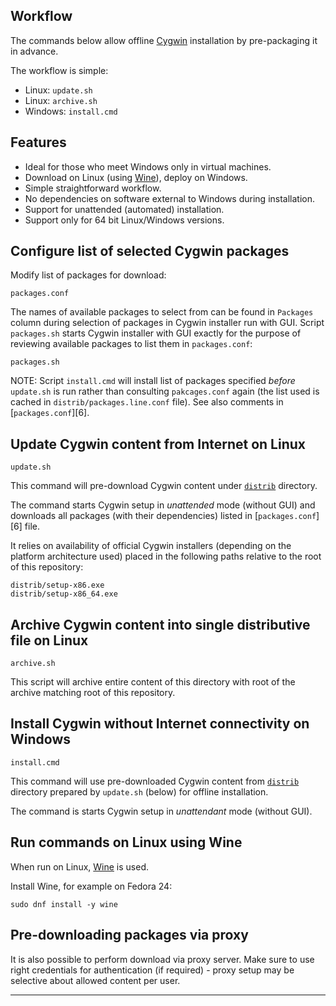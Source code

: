 
## Workflow ##

The commands below allow
offline [Cygwin][1] installation
by pre-packaging it in advance.

The workflow is simple:

*   Linux: `update.sh`
*   Linux: `archive.sh`
*   Windows: `install.cmd`

## Features ##

*   Ideal for those who meet Windows only in virtual machines.
*   Download on Linux (using [Wine][3]), deploy on Windows.
*   Simple straightforward workflow.
*   No dependencies on software external to Windows during installation.
*   Support for unattended (automated) installation.
*   Support only for 64 bit Linux/Windows versions.

## Configure list of selected Cygwin packages ##

Modify list of packages for download:

```
packages.conf
```

The names of available packages to select from can be found in `Packages`
column during selection of packages in Cygwin installer run with GUI.
Script `packages.sh` starts Cygwin installer with GUI exactly for
the purpose of reviewing available packages to list them in `packages.conf`:

```
packages.sh
```

NOTE:
Script `install.cmd` will install list of packages specified
_before_ `update.sh` is run rather than consulting `pakcages.conf` again
(the list used is cached in `distrib/packages.line.conf` file).
See also comments in [`packages.conf`][6].

## Update Cygwin content from Internet on Linux ##

```
update.sh
```

This command will pre-download Cygwin content under [`distrib`][2] directory.

The command starts Cygwin setup in _unattended_ mode (without GUI)
and downloads all packages (with their dependencies)
listed in [`packages.conf`][6] file.

It relies on availability of official Cygwin installers
(depending on the platform architecture used)
placed in the following paths relative to the root of this repository:

```
distrib/setup-x86.exe
distrib/setup-x86_64.exe
```

## Archive Cygwin content into single distributive file on Linux ##

```
archive.sh
```

This script will archive entire content of this directory
with root of the archive matching root of this repository.

## Install Cygwin without Internet connectivity on Windows ##

```
install.cmd
```

This command will use pre-downloaded Cygwin content from [`distrib`][2]
directory prepared by `update.sh` (below) for offline installation.

The command is starts Cygwin setup in _unattendant_ mode (without GUI).

## Run commands on Linux using Wine ##

When run on Linux, [Wine][3] is used.

Install Wine, for example on Fedora 24:

```
sudo dnf install -y wine
```

## Pre-downloading packages via proxy ##

It is also possible to perform download via proxy server.
Make sure to use right credentials for authentication (if required) -
proxy setup may be selective about allowed content per user.

---

[1]: https://www.cygwin.com/
[2]: /distrib
[3]: https://www.winehq.org/
[5]: /scripts/cygwin_distrib_update.cmd

